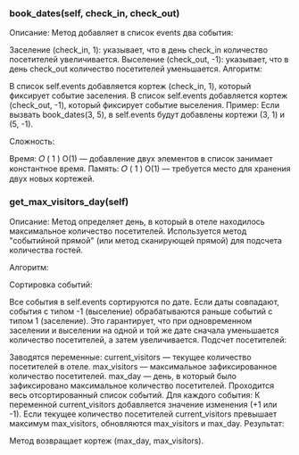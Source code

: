 ### book_dates(self, check_in, check_out)
Описание:
Метод добавляет в список events два события:

Заселение (check_in, 1): указывает, что в день check_in количество посетителей увеличивается.
Выселение (check_out, -1): указывает, что в день check_out количество посетителей уменьшается.
Алгоритм:

В список self.events добавляется кортеж (check_in, 1), который фиксирует событие заселения.
В список self.events добавляется кортеж (check_out, -1), который фиксирует событие выселения.
Пример:
Если вызвать book_dates(3, 5), в self.events будут добавлены кортежи (3, 1) и (5, -1).

Сложность:

Время: 
𝑂
(
1
)
O(1) — добавление двух элементов в список занимает константное время.
Память: 
𝑂
(
1
)
O(1) — требуется место для хранения двух новых кортежей.
### get_max_visitors_day(self)
Описание:
Метод определяет день, в который в отеле находилось максимальное количество посетителей. Используется метод "событийной прямой" (или метод сканирующей прямой) для подсчета количества гостей.

Алгоритм:

Сортировка событий:

Все события в self.events сортируются по дате. Если даты совпадают, события с типом -1 (выселение) обрабатываются раньше событий с типом 1 (заселение). Это гарантирует, что при одновременном заселении и выселении на одной и той же дате сначала уменьшается количество посетителей, а затем увеличивается.
Подсчет посетителей:

Заводятся переменные:
current_visitors — текущее количество посетителей в отеле.
max_visitors — максимальное зафиксированное количество посетителей.
max_day — день, в который было зафиксировано максимальное количество посетителей.
Проходится весь отсортированный список событий. Для каждого события:
К переменной current_visitors добавляется значение изменения (+1 или -1).
Если текущее количество посетителей current_visitors превышает максимум max_visitors, обновляются max_visitors и max_day.
Результат:

Метод возвращает кортеж (max_day, max_visitors).